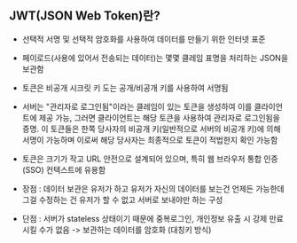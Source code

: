 ## JWT(JSON Web Token)란?
- 선택적 서명 및 선택적 암호화를 사용하여 데이터를 만들기 위한 인터넷 표준
- 페이로드(사용에 있어서 전송되는 데이터)는 몇몇 클레임 표명을 처리하는 JSON을 보관함
- 토큰은 비공개 시크릿 키 도는 공개/비공개 키를 사용하여 서명됨
- 서버는 "관리자로 로그인됨"이라는 클레임이 있는 토큰을 생성하여 이를 클라이언트에 제공 가능, 그러면 클라이언트는 해당 토큰을 사용하여 관리자로 로그인됨을 증명. 이 토큰들은 한쪽 당사자의 비공개 키(일반적으로 서버의 비공개 키)에 의해 서명이 가능하며 이로써 해당 당사자는 최종적으로 토큰이 적법한지 확인 가능함
- 토큰은 크기가 작고 URL 안전으로 설계되어 있으며, 특히 웹 브라우저 통합 인증(SSO) 컨텍스트에 유용함

- 장점 : 데이터 보관은 유저가 하고 유저가 자신의 데이터를 보는건 언제든 가능한데 그걸 수정하는 건 유저가 할 수 없고 서버로 보내야만 하는 구성
- 단점 : 서버가 stateless 상태이기 때문에 중복로그인, 개인정보 유출 시 강제 만료시킬 수가 없음 -> 보관하는 데이터를 암호화 (대칭키 방식)
